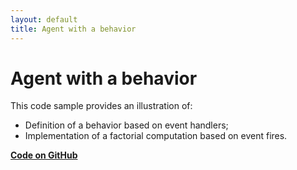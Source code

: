 ```yaml
---
layout: default
title: Agent with a behavior
---
```


# Agent with a behavior

This code sample provides an illustration of:

* Definition of a behavior based on event handlers;
* Implementation of a factorial computation based on event fires.


[**Code on GitHub**](https://github.com/sarl/sarl/tree/master/contribs/io.sarl.examples/io.sarl.examples.plugin/projects/io-sarl-demos-basic-behaviors)

